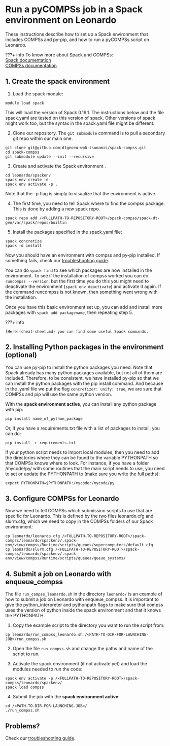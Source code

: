 # **Run a pyCOMPSs job in a Spack environment on Leonardo**
These instructions describe how to set up a Spack environment that includes COMPSs and py-pip, and how to run a pyCOMPSs script on Leonardo.

???+ info
    To know more about Spack and COMPSs:    
    [Spack documentation](https://spack.readthedocs.io/en/latest/)   
    [COMPSs documentation](https://compss-doc.readthedocs.io/en/stable/)

## **1. Create the spack environment**
1. Load the spack module:
```
module load spack
```   
This will load the version of Spack 0.19.1. The instructions below and the file spack.yaml are tested on this version of spack. Other versions of spack might work too, but the syntax in the spack.yaml file might be different. 

2. Clone our repository. The `git submodule` command is to pull a secondary git repo within our main one.   
```
git clone git@github.com:dtgeoeu-wp6-tsunamis/spack-compss.git
cd spack-compss
git submodule update --init --recursive
```

3. Create and activate the Spack environment .   
```
cd leonardo/spackenv
spack env create -d .
spack env activate -p .
```
Note that the -p flag is simply to visualize that the environment is active.

4. The first time, you need to tell Spack where to find the compss package. This is done by adding a new spack repo.
```
spack repo add /<FULLPATH-TO-REPOSITORY-ROOT>/spack-compss/spack-dt-geo/var/spack/repos/builtin
```
5. Install the packages specified in the spack.yaml file:
```
spack concretize
spack -d install
```
Now you should have an environment with compss and py-pip installed. If something fails, check our [troubleshooting guide](troubleshooting.md).    

You can do `spack find` to see which packages are now installed in the environment.
To see if the installation of compss worked you can do `runcompss --version`, but the first time you do this you might need to deactivate the environment (`spack env deactivate`) and activate it again. If the command runcompss is not known, then something went wrong with the installation.   

Once you have this basic environment set up, you can add and install more packages with `spack add packagename`, then repeating step 5.

???+ info

    [Here](cheat-sheet.md) you can find some useful Spack commands.   

## **2. Installing Python packages in the environment (optional)**
You can use py-pip to install the python packages you need. Note that Spack already has many python packages available, but not all of them are included. Therefore, to be consistent, we have installed py-pip so that we can install the python packages with the pip install command. And because in the .yaml file we put the flag `concretizer: unify: true`, we are sure that COMPSs and pip will use the same python version.

With the **spack environment active**, you can install any python package with pip:
```
pip install name_of_python_package
```
Or, if you have a requirements.txt file with a list of packages to install, you can do:
```
pip install -r requirements.txt
```

If your python script needs to import local modules, then you need to add the directories where they can be found to the variable PYTHONPATH so that COMPSs knows where to look. For instance, if you have a folder /mycode/py/ with some routines that the main script needs to use, you need to set or update the PYTHONPATH to (make sure you write the full paths):
```
export PYTHONPATH=$PYTHONPATH:/mycode:/mycode/py
```

## **3. Configure COMPSs for Leonardo**
Now we need to tell COMPSs which submission scripts to use that are specific for Leonardo. This is defined by the two files leonardo.cfg and slurm.cfg, which we need to copy in the COMPSs folders of our Spack environment:
```
cp leonardo/leonardo.cfg /<FULLPATH-TO-REPOSITORY-ROOT>/spack-compss/leonardo/spackenv/.spack-env/view/compss/Runtime/scripts/queues/supercomputers/default.cfg   
cp leonardo/slurm.cfg /<FULLPATH-TO-REPOSITORY-ROOT>/spack-compss/leonardo/spackenv/.spack-env/view/compss/Runtime/scripts/queues/queue_systems/
```

## **4. Submit a job on Leonardo with enqueue_compss**
   
The file `run_compss_leonardo.sh` in the directory `leonardo/` is an example of how to submit a job on Leonardo with enqueue_compss. It is important to give the python_interpreter and pythonpath flags to make sure that compss uses the version of python inside the spack environment and that it knows the PYTHONPATH. 

1. Copy the example script to the directory you want to run the script from:
```
cp leonardo/run_compss_leonardo.sh /<PATH-TO-DIR-FOR-LAUNCHING-JOB>/run_compss.sh
```   
2. Open the file `run_compss.sh` and change the paths and name of the script to run.

3. Activate the spack environment (if not activate yet) and load the modules needed to run the code:
```
spack env activate -p /<FULLPATH-TO-REPOSITORY-ROOT>/spack-compss/leonardo/spackenv/
spack load compss
```
4. Submit the job with the **spack environment active**:
```
cd /<PATH-TO-DIR-FOR-LAUNCHING-JOB>/
./run_compss.sh
```


## **Problems?** 

Check our [troubleshooting guide](troubleshooting.md).
